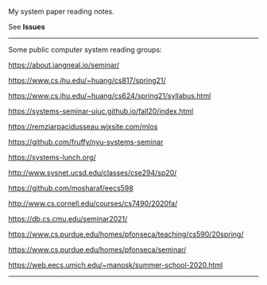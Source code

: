 My system paper reading notes.

See **Issues**

---------------------------------------------

Some public computer system reading groups:

https://about.iangneal.io/seminar/

https://www.cs.jhu.edu/~huang/cs817/spring21/

https://www.cs.jhu.edu/~huang/cs624/spring21/syllabus.html

https://systems-seminar-uiuc.github.io/fall20/index.html

https://remziarpacidusseau.wixsite.com/mlos

https://github.com/fruffy/nyu-systems-seminar

https://systems-lunch.org/

http://www.sysnet.ucsd.edu/classes/cse294/sp20/

https://github.com/mosharaf/eecs598

http://www.cs.cornell.edu/courses/cs7490/2020fa/

https://db.cs.cmu.edu/seminar2021/

https://www.cs.purdue.edu/homes/pfonseca/teaching/cs590/20spring/

https://www.cs.purdue.edu/homes/pfonseca/seminar/

https://web.eecs.umich.edu/~manosk/summer-school-2020.html

---------------------------------------------
